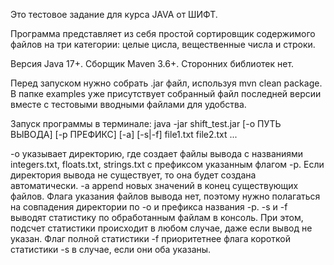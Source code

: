Это тестовое задание для курса JAVA от ШИФТ.

Программа представляет из себя простой сортировщик содержимого файлов на три категории: целые цисла, вещественные числа и строки.

Версия Java 17+. Сборщик Maven 3.6+. Сторонних библиотек нет.

Перед запуском нужно собрать .jar файл, используя mvn clean package. В папке examples уже присутствует собранный файл последней версии вместе с тестовыми вводными файлами для удобства.

Запуск программы в терминале:
java -jar shift_test.jar [-o ПУТЬ ВЫВОДА] [-p ПРЕФИКС] [-a] [-s|-f] file1.txt file2.txt ...

-о указывает директорию, где создает файлы вывода с названиями integers.txt, floats.txt, strings.txt с префиксом указанным флагом -p. Если директория вывода не существует, то она будет создана автоматически.
-a append новых значений в конец существующих файлов. Флага указания файлов вывода нет, поэтому нужно полагаться на совпадения директории по -o и префикса названия -p.
-s и -f выводят статистику по обработанным файлам в консоль. При этом, подсчет статистики происходит в любом случае, даже если вывод не указан. Флаг полной статистики -f приоритетнее флага короткой статистики -s в случае, если они оба указаны.
